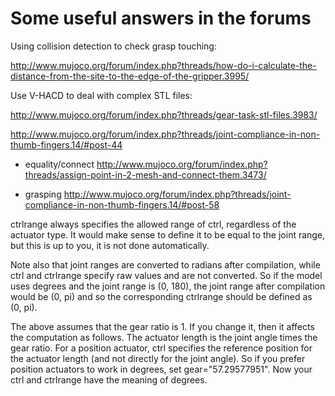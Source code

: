 # Some useful answers in the forums

Using collision detection to check grasp touching:

http://www.mujoco.org/forum/index.php?threads/how-do-i-calculate-the-distance-from-the-site-to-the-edge-of-the-gripper.3995/

Use V-HACD to deal with complex STL files:

http://www.mujoco.org/forum/index.php?threads/gear-task-stl-files.3983/

http://www.mujoco.org/forum/index.php?threads/joint-compliance-in-non-thumb-fingers.14/#post-44


- equality/connect
http://www.mujoco.org/forum/index.php?threads/assign-point-in-2-mesh-and-connect-them.3473/

- grasping
http://www.mujoco.org/forum/index.php?threads/joint-compliance-in-non-thumb-fingers.14/#post-58


ctrlrange always specifies the allowed range of ctrl, regardless of the actuator type. It would make sense to define it to be equal to the joint range, but this is up to you, it is not done automatically.

Note also that joint ranges are converted to radians after compilation, while ctrl and ctrlrange specify raw values and are not converted. So if the model uses degrees and the joint range is (0, 180), the joint range after compilation would be (0, pi) and so the corresponding ctrlrange should be defined as (0, pi).

The above assumes that the gear ratio is 1. If you change it, then it affects the computation as follows. The actuator length is the joint angle times the gear ratio. For a position actuator, ctrl specifies the reference position for the actuator length (and not directly for the joint angle). So if you prefer position actuators to work in degrees, set gear="57.29577951". Now your ctrl and ctrlrange have the meaning of degrees.
 
